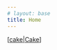 ```yaml
---
# layout: base
title: Home
---
```


[[cake|Cake]]

[//begin]: # "Autogenerated link references for markdown compatibility"
[cake|Cake]: recipes/cake "Cake"
[//end]: # "Autogenerated link references"